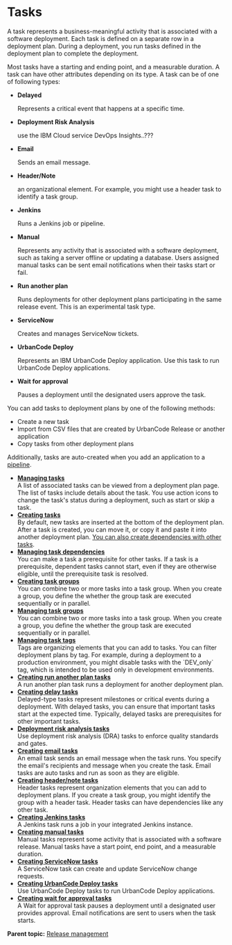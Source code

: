 # Tasks

A task represents a business-meaningful activity that is associated with a software deployment. Each task is defined on a separate row in a deployment plan. During a deployment, you run tasks defined in the deployment plan to complete the deployment.

Most tasks have a starting and ending point, and a measurable duration. A task can have other attributes depending on its type. A task can be of one of following types:

-   **Delayed**

    Represents a critical event that happens at a specific time.

-   **Deployment Risk Analysis**

    use the IBM Cloud service DevOps Insights..???

-   **Email**

    Sends an email message.

-   **Header/Note**

    an organizational element. For example, you might use a header task to identify a task group.

-   **Jenkins**

    Runs a Jenkins job or pipeline.

-   **Manual**

    Represents any activity that is associated with a software deployment, such as taking a server offline or updating a database. Users assigned manual tasks can be sent email notifications when their tasks start or fail.

-   **Run another plan**

    Runs deployments for other deployment plans participating in the same release event. This is an experimental task type.

-   **ServiceNow**

    Creates and manages ServiceNow tickets.

-   **UrbanCode Deploy**

    Represents an IBM UrbanCode Deploy application. Use this task to run UrbanCode Deploy applications.

-   **Wait for approval**

    Pauses a deployment until the designated users approve the task.


You can add tasks to deployment plans by one of the following methods:

-   Create a new task
-   Import from CSV files that are created by UrbanCode Release or another application
-   Copy tasks from other deployment plans

Additionally, tasks are auto-created when you add an application to a [pipeline](cr_pipelines_ov.md#).

-   **[Managing tasks](../../com.ibm.crelease.doc/topics/cr_task_manage.md)**  
A list of associated tasks can be viewed from a deployment plan page. The list of tasks include details about the task. You use action icons to change the task's status during a deployment, such as start or skip a task.
-   **[Creating tasks](../../com.ibm.crelease.doc/topics/cr_task_create.md)**  
By default, new tasks are inserted at the bottom of the deployment plan. After a task is created, you can move it, or copy it and paste it into another deployment plan. [You can also create dependencies with other tasks](cr_task_depend.md#).
-   **[Managing task dependencies](../../com.ibm.crelease.doc/topics/cr_task_depend.md)**  
You can make a task a prerequisite for other tasks. If a task is a prerequisite, dependent tasks cannot start, even if they are otherwise eligible, until the prerequisite task is resolved.
-   **[Creating task groups](../../com.ibm.crelease.doc/topics/cr_task_groups.md)**  
You can combine two or more tasks into a task group. When you create a group, you define the whether the group task are executed sequentially or in parallel.
-   **[Managing task groups](../../com.ibm.crelease.doc/topics/cr_task_groups_manage.md)**  
You can combine two or more tasks into a task group. When you create a group, you define the whether the group task are executed sequentially or in parallel.
-   **[Managing task tags](../../com.ibm.crelease.doc/topics/cr_task_tags.md)**  
Tags are organizing elements that you can add to tasks. You can filter deployment plans by tag. For example, during a deployment to a production environment, you might disable tasks with the \`DEV\_only\` tag, which is intended to be used only in development environments.
-   **[Creating run another plan tasks](../../com.ibm.crelease.doc/topics/cr_taskType_another.md)**  
A run another plan task runs a deployment for another deployment plan.
-   **[Creating delay tasks](../../com.ibm.crelease.doc/topics/cr_taskType_delay.md)**  
Delayed-type tasks represent milestones or critical events during a deployment. With delayed tasks, you can ensure that important tasks start at the expected time. Typically, delayed tasks are prerequisites for other important tasks.
-   **[Deployment risk analysis tasks](../../com.ibm.crelease.doc/topics/cr_taskType_DRA.md)**  
Use deployment risk analysis \(DRA\) tasks to enforce quality standards and gates.
-   **[Creating email tasks](../../com.ibm.crelease.doc/topics/cr_taskType_email.md)**  
An email task sends an email message when the task runs. You specify the email's recipients and message when you create the task. Email tasks are auto tasks and run as soon as they are eligible.
-   **[Creating header/note tasks](../../com.ibm.crelease.doc/topics/cr_taskType_header.md)**  
Header tasks represent organization elements that you can add to deployment plans. If you create a task group, you might identify the group with a header task. Header tasks can have dependencies like any other task.
-   **[Creating Jenkins tasks](../../com.ibm.crelease.doc/topics/cr_taskType_Jenkins.md)**  
A Jenkins task runs a job in your integrated Jenkins instance.
-   **[Creating manual tasks](../../com.ibm.crelease.doc/topics/cr_taskType_manual.md)**  
Manual tasks represent some activity that is associated with a software release. Manual tasks have a start point, end point, and a measurable duration.
-   **[Creating ServiceNow tasks](../../com.ibm.crelease.doc/topics/cr_taskType_serviceNow.md)**  
A ServiceNow task can create and update ServiceNow change requests.
-   **[Creating UrbanCode Deploy tasks](../../com.ibm.crelease.doc/topics/cr_taskType_UCD.md)**  
Use UrbanCode Deploy tasks to run UrbanCode Deploy applications.
-   **[Creating wait for approval tasks](../../com.ibm.crelease.doc/topics/cr_taskType_waitForApproval.md)**  
A Wait for approval task pauses a deployment until a designated user provides approval. Email notifications are sent to users when the task starts.

**Parent topic:** [Release management](../../com.ibm.crelease.doc/topics/c_node_releases.md)

